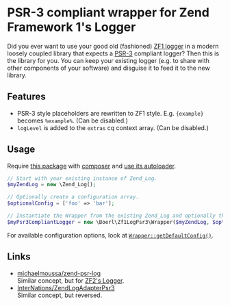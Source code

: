 # PSR-3 compliant wrapper for Zend Framework 1's Logger

Did you ever want to use your good old (fashioned) [ZF1 logger](https://framework.zend.com/manual/1.12/en/zend.log.html)
 in a modern loosely coupled library that expects a [PSR-3](http://www.php-fig.org/psr/psr-3/) compliant logger?
Then this is the library for you. You can keep your existing logger (e.g. to share with other components of your
 software) and disguise it to feed it to the new library.

## Features

* PSR-3 style placeholders are rewritten to ZF1 style.
  E.g. `{example}` becomes `%example%`.
  (Can be disabled.)
* `logLevel` is added to the `extras` cq context array. (Can be disabled.)

## Usage

Require [this package](https://packagist.org/packages/boerl/zf1-log-psr3)
 with [composer](https://getcomposer.org/)
 and [use its autoloader](https://getcomposer.org/doc/01-basic-usage.md#autoloading).

```php
// Start with your existing instance of Zend_Log.
$myZendLog = new \Zend_Log();

// Optionally create a configuration array.
$optionalConfig = ['foo' => 'bar'];

// Instantiate the Wrapper from the existing Zend_Log and optionally the configuration.
$myPsr3CompliantLogger = new \Boerl\Zf1LogPsr3\Wrapper($myZendLog, $optionalConfig);
```

For available configuration options, look at [`Wrapper::getDefaultConfig()`](src/Wrapper.php#L40).

## Links

* [michaelmoussa/zend-psr-log](https://github.com/michaelmoussa/zend-psr-log)  
  Similar concept, but for [ZF2's Logger](https://github.com/zendframework/zend-log). 
* [InterNations/ZendLogAdapterPsr3](https://github.com/InterNations/ZendLogAdapterPsr3)  
  Similar concept, but reversed.